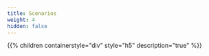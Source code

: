 ```yaml
---
title: Scenarios
weight: 4
hidden: false
---
```


{{% children containerstyle="div" style="h5" description="true" %}}

